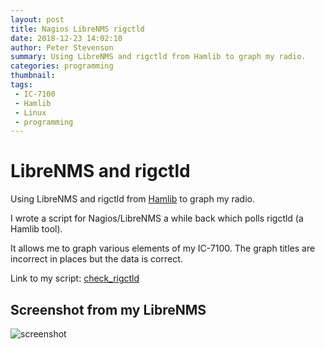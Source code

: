```yaml
---
layout: post
title: Nagios LibreNMS rigctld
date: 2018-12-23 14:02:10
author: Peter Stevenson
summary: Using LibreNMS and rigctld from Hamlib to graph my radio.
categories: programming
thumbnail:
tags:
 - IC-7100
 - Hamlib
 - Linux
 - programming
---
```


# LibreNMS and rigctld

Using LibreNMS and rigctld from [Hamlib](https://github.com/Hamlib/Hamlib) to graph my radio.

I wrote a script for Nagios/LibreNMS a while back which polls rigctld (a Hamlib tool).

It allows me to graph various elements of my IC-7100. The graph titles are incorrect in places but the data is correct.

Link to my script: [check_rigctld](https://bitbucket.org/2E0PGS/nagios-plugins/src/master/check_rigctld)

## Screenshot from my LibreNMS

![screenshot](/blog/assets/2018-12-23/nagios-librenms-rigctld-screenshot.png)

